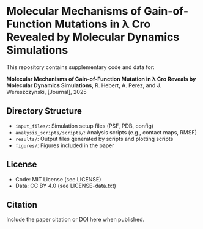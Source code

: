 # Molecular Mechanisms of Gain-of-Function Mutations in λ Cro Revealed by Molecular Dynamics Simulations

This repository contains supplementary code and data for:

**Molecular Mechanisms of Gain-of-Function Mutation in λ Cro Reveals by Molecular Dynamics Simulations**, R. Hebert, A. Perez, and J. Wereszczynski, [Journal], 2025

## Directory Structure
- `input_files/`: Simulation setup files (PSF, PDB, config)
- `analysis_scripts/scripts/`: Analysis scripts (e.g., contact maps, RMSF)
- `results/`: Output files generated by scripts and plotting scripts
- `figures/`: Figures included in the paper

## License
- Code: MIT License (see LICENSE)
- Data: CC BY 4.0 (see LICENSE-data.txt)

## Citation
Include the paper citation or DOI here when published.
